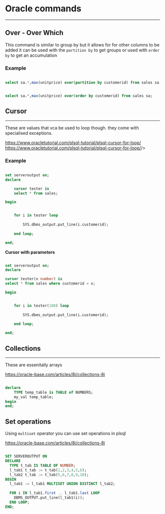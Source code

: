 # Oracle commands
---

## Over - Over Which

This command is similar to group by but it allows for for other columns to be added
it can be used with the `partition by` to get groups or used with `order by` to get an accumulation 

### Example
```sql

select sa.*,max(unitprice) over(partition by customerid) from sales sa;

```


```sql

select sa.*,max(unitprice) over(order by customerid) from sales sa;

```


## Cursor
---

These are values that vca be used to loop though. they come with specialised exceptions.

<https://www.oracletutorial.com/plsql-tutorial/plsql-cursor-for-loop/>
<https://www.oracletutorial.com/plsql-tutorial/plsql-cursor-for-loop/>/>

### Example
```sql

set serveroutput on;
declare

    cursor tester is
    select * from sales;

begin


    for i in tester loop
    
        SYS.dbms_output.put_line(i.customerid);
    
    end loop;

end;

```

**Cursor with parameters**
```sql

set serveroutput on;
declare

cursor tester(x number) is
select * from sales where customerid = x;

begin


    for i in tester(100) loop
    
        SYS.dbms_output.put_line(i.customerid);
    
    end loop;

end;

```


## Collections
---

These are essenitally arrays 

<https://oracle-base.com/articles/8i/collections-8i>

```sql

declare
    TYPE temp_table is TABLE of NUMBERS;
    my_val temp_table;
begin
end;
```


## Set operations

Using `multiset` operator you can use set operations in plsql


<https://oracle-base.com/articles/8i/collections-8i>

```sql

SET SERVEROUTPUT ON
DECLARE
  TYPE t_tab IS TABLE OF NUMBER;
  l_tab1 t_tab := t_tab(1,2,3,4,5,6);
  l_tab2 t_tab := t_tab(5,6,7,8,9,10);
BEGIN
  l_tab1 := l_tab1 MULTISET UNION DISTINCT l_tab2;
  
  FOR i IN l_tab1.first .. l_tab1.last LOOP
    DBMS_OUTPUT.put_line(l_tab1(i));
  END LOOP;
END;

```


